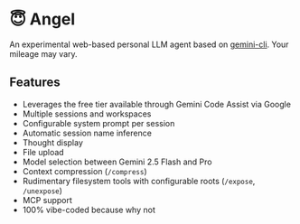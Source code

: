 # 😇 Angel

An experimental web-based personal LLM agent based on [gemini-cli]. Your mileage may vary.

[gemini-cli]: https://github.com/google-gemini/gemini-cli/

## Features

* Leverages the free tier available through Gemini Code Assist via Google
* Multiple sessions and workspaces
* Configurable system prompt per session
* Automatic session name inference
* Thought display
* File upload
* Model selection between Gemini 2.5 Flash and Pro
* Context compression (`/compress`)
* Rudimentary filesystem tools with configurable roots (`/expose`, `/unexpose`)
* MCP support
* 100% vibe-coded because why not
